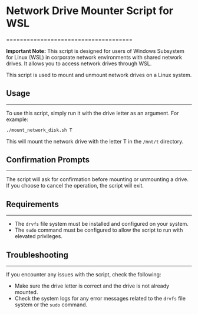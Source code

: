 # Network Drive Mounter Script for WSL
=====================================

**Important Note:** This script is designed for users of Windows Subsystem for Linux (WSL) in corporate network environments with shared network drives. It allows you to access network drives through WSL.

This script is used to mount and unmount network drives on a Linux system.

## Usage
---------

To use this script, simply run it with the drive letter as an argument. For example:

```bash
./mount_network_disk.sh T
```

This will mount the network drive with the letter T in the `/mnt/t` directory.

## Confirmation Prompts
----------------------

The script will ask for confirmation before mounting or unmounting a drive. If you choose to cancel the operation, the script will exit.

## Requirements
------------

* The `drvfs` file system must be installed and configured on your system.
* The `sudo` command must be configured to allow the script to run with elevated privileges.

## Troubleshooting
-----------------

If you encounter any issues with the script, check the following:

* Make sure the drive letter is correct and the drive is not already mounted.
* Check the system logs for any error messages related to the `drvfs` file system or the `sudo` command.
